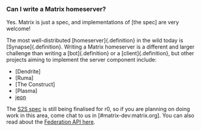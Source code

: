 ### Can I write a Matrix homeserver?

Yes. Matrix is just a spec, and implementations of [the spec] are very welcome!

The most well-distributed [homeserver]{.definition} in the wild today is [Synapse]{.definition}. Writing a Matrix homeserver is a different and larger challenge than writing a [bot]{.definition} or a [client]{.definition}, but  other projects aiming to implement the server component include:

* [Dendrite]
* [Ruma]
* [The Construct]
* [Plasma]
* [jeon](https://gitlab.com/ma1uta/jeon)

The [S2S spec](https://matrix.org/docs/spec/server_server/unstable.html) is still being finalised for r0, so if you are planning on doing work in this area, come chat to us in [#matrix-dev:matrix.org]. You can also read about the [Federation API here](https://matrix.org/docs/spec/server_server/unstable.html).
